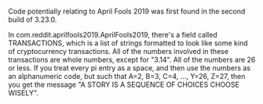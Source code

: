 Code potentially relating to April Fools 2019 was first found in the second build of 3.23.0.

In com.reddit.aprilfools2019.AprilFools2019, there's a field called TRANSACTIONS, which is a list of strings formatted to look like some kind of cryptocurrency transactions.  All of the numbers involved in these transactions are whole numbers, except for "3.14".  All of the numbers are 26 or less.  If you treat every pi entry as a space, and then use the numbers as an alphanumeric code, but such that A=2, B=3, C=4, ..., Y=26, Z=27, then you get the message "A STORY IS A SEQUENCE OF CHOICES CHOOSE WISELY".
